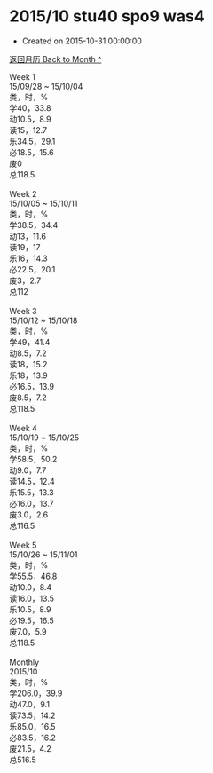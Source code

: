 # 2015/10 stu40 spo9 was4

- Created on 2015-10-31 00:00:00

[返回月历 Back to Month ^](_archived/lifelogs/2015/10/index.md)
<br/><div>Week 1</div><div>15/09/28 ~ 15/10/04</div><div>类，时，%</div><div>学40，33.8</div><div>动10.5，8.9</div><div>读15，12.7</div><div>乐34.5，29.1</div><div>必18.5，15.6</div><div>废0</div><div>总118.5</div><div><br/></div><div>Week 2</div><div>15/10/05 ~ 15/10/11</div><div>类，时，%</div><div>学38.5，34.4</div><div>动13，11.6</div><div>读19，17</div><div>乐16，14.3</div><div>必22.5，20.1</div><div>废3，2.7</div><div>总112</div><div><br/></div><div>Week 3</div><div>15/10/12 ~ 15/10/18</div><div>类，时，%</div><div>学49，41.4</div><div>动8.5，7.2</div><div>读18，15.2</div><div>乐18，13.9</div><div>必16.5，13.9</div><div>废8.5，7.2</div><div>总118.5</div><div><br/></div><div>Week 4</div><div>15/10/19 ~ 15/10/25</div><div>类，时，%</div><div>学58.5，50.2</div><div>动9.0，7.7</div><div>读14.5，12.4</div><div>乐15.5，13.3</div><div>必16.0，13.7</div><div>废3.0，2.6</div><div>总116.5</div><div><br/></div><div>Week 5</div><div>15/10/26 ~ 15/11/01</div><div>类，时，%</div><div>学55.5，46.8</div><div>动10.0，8.4</div><div>读16.0，13.5</div><div>乐10.5，8.9</div><div>必19.5，16.5</div><div>废7.0，5.9</div><div>总118.5</div><div><br/></div><div>Monthly</div><div>2015/10</div><div>类，时，%</div><div>学206.0，39.9</div><div>动47.0，9.1</div><div>读73.5，14.2</div><div>乐85.0，16.5</div><div>必83.5，16.2</div><div>废21.5，4.2</div><div>总516.5</div>

